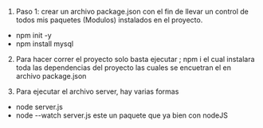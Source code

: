 1. Paso 1: crear un archivo package.json con el fin de llevar un control de todos mis
paquetes (Modulos) instalados en el proyecto.
- npm init -y
- npm install mysql

2. Para hacer correr el proyecto solo basta ejecutar ; npm i
el cual instalara toda las dependencias del proyecto las cuales se encuetran el en archivo 
package.json

3. Para ejecutar el archivo server, hay varias formas
 - node server.js
 - node --watch server.js  este un paquete que ya bien con nodeJS   